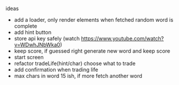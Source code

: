 ideas

- add a loader, only render elements when fetched random word is complete
- add hint button
- store api key safely (watch https://www.youtube.com/watch?v=WDwhJNbWka0)
- keep score, if guessed right generate new word and keep score
- start screen
- refactor tradeLife(hint/char) choose what to trade
- add confirmation when trading life
- max chars in word 15 ish, if more fetch another word
